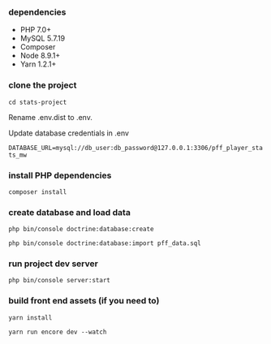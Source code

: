 ### dependencies 
- PHP 7.0+
- MySQL 5.7.19
- Composer
- Node 8.9.1+
- Yarn 1.2.1+

### clone the project

`cd stats-project`

Rename .env.dist to .env.

Update database credentials in .env

`DATABASE_URL=mysql://db_user:db_password@127.0.0.1:3306/pff_player_stats_mw`

### install PHP dependencies

`composer install`

### create database and load data
 
`php bin/console doctrine:database:create`

`php bin/console doctrine:database:import pff_data.sql`

### run project dev server

`php bin/console server:start`

### build front end assets (if you need to)

`yarn install`

`yarn run encore dev --watch`
